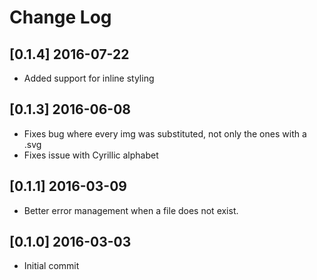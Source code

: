 # Change Log

## [0.1.4] 2016-07-22
- Added support for inline styling

## [0.1.3] 2016-06-08
- Fixes bug where every img was substituted, not only the ones with a .svg
- Fixes issue with Cyrillic alphabet

## [0.1.1] 2016-03-09
- Better error management when a file does not exist.

## [0.1.0] 2016-03-03
- Initial commit
